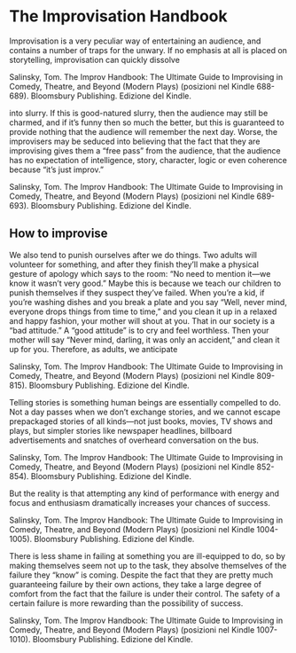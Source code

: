 # The Improvisation Handbook

Improvisation is a very peculiar way of entertaining an audience, and contains a number of traps for the unwary. If no emphasis at all is placed on storytelling, improvisation can quickly dissolve

Salinsky, Tom. The Improv Handbook: The Ultimate Guide to Improvising in Comedy, Theatre, and Beyond (Modern Plays) (posizioni nel Kindle 688-689). Bloomsbury Publishing. Edizione del Kindle. 

into slurry. If this is good-natured slurry, then the audience may still be charmed, and if it’s funny then so much the better, but this is guaranteed to provide nothing that the audience will remember the next day. Worse, the improvisers may be seduced into believing that the fact that they are improvising gives them a “free pass” from the audience, that the audience has no expectation of intelligence, story, character, logic or even coherence because “it’s just improv.”

Salinsky, Tom. The Improv Handbook: The Ultimate Guide to Improvising in Comedy, Theatre, and Beyond (Modern Plays) (posizioni nel Kindle 689-693). Bloomsbury Publishing. Edizione del Kindle. 

## How to improvise

We also tend to punish ourselves after we do things. Two adults will volunteer for something, and after they finish they’ll make a physical gesture of apology which says to the room: “No need to mention it—we know it wasn’t very good.” Maybe this is because we teach our children to punish themselves if they suspect they’ve failed. When you’re a kid, if you’re washing dishes and you break a plate and you say “Well, never mind, everyone drops things from time to time,” and you clean it up in a relaxed and happy fashion, your mother will shout at you. That in our society is a “bad attitude.” A “good attitude” is to cry and feel worthless. Then your mother will say “Never mind, darling, it was only an accident,” and clean it up for you. Therefore, as adults, we anticipate

Salinsky, Tom. The Improv Handbook: The Ultimate Guide to Improvising in Comedy, Theatre, and Beyond (Modern Plays) (posizioni nel Kindle 809-815). Bloomsbury Publishing. Edizione del Kindle. 

Telling stories is something human beings are essentially compelled to do. Not a day passes when we don’t exchange stories, and we cannot escape prepackaged stories of all kinds—not just books, movies, TV shows and plays, but simpler stories like newspaper headlines, billboard advertisements and snatches of overheard conversation on the bus.

Salinsky, Tom. The Improv Handbook: The Ultimate Guide to Improvising in Comedy, Theatre, and Beyond (Modern Plays) (posizioni nel Kindle 852-854). Bloomsbury Publishing. Edizione del Kindle. 

But the reality is that attempting any kind of performance with energy and focus and enthusiasm dramatically increases your chances of success.

Salinsky, Tom. The Improv Handbook: The Ultimate Guide to Improvising in Comedy, Theatre, and Beyond (Modern Plays) (posizioni nel Kindle 1004-1005). Bloomsbury Publishing. Edizione del Kindle. 

There is less shame in failing at something you are ill-equipped to do, so by making themselves seem not up to the task, they absolve themselves of the failure they “know” is coming. Despite the fact that they are pretty much guaranteeing failure by their own actions, they take a large degree of comfort from the fact that the failure is under their control. The safety of a certain failure is more rewarding than the possibility of success.

Salinsky, Tom. The Improv Handbook: The Ultimate Guide to Improvising in Comedy, Theatre, and Beyond (Modern Plays) (posizioni nel Kindle 1007-1010). Bloomsbury Publishing. Edizione del Kindle. 

